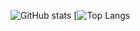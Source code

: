 ![ GitHub stats](https://github-readme-stats.vercel.app/api?username=kadiracunn&show_icons=true&theme=tokyonight)
[![Top Langs](https://github-readme-stats.vercel.app/api/top-langs/?username=kadiracunn)



